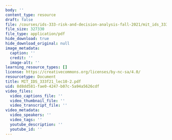 ```yaml
---
body: ''
content_type: resource
draft: false
file: /courses/ids-333-risk-and-decision-analysis-fall-2021/mit_ids_333f21_lec10-2.pdf
file_size: 327330
file_type: application/pdf
hide_download: true
hide_download_original: null
image_metadata:
  caption: ''
  credit: ''
  image-alt: ''
learning_resource_types: []
license: https://creativecommons.org/licenses/by-nc-sa/4.0/
resourcetype: Document
title: MIT_IDS_333f21_lec10-2.pdf
uid: 8d8dd581-fae0-4247-b07c-5a94a5626cdf
video_files:
  video_captions_file: ''
  video_thumbnail_file: ''
  video_transcript_file: ''
video_metadata:
  video_speakers: ''
  video_tags: ''
  youtube_description: ''
  youtube_id: ''
---
```

